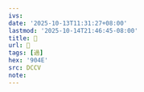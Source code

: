 ```yaml
---
ivs:
date: '2025-10-13T11:31:27+08:00'
lastmod: '2025-10-14T21:46:45-08:00'
title: 󰩡
url: 󰩡
tags: [過]
hex: '904E'
src: DCCV
note:
---
```

